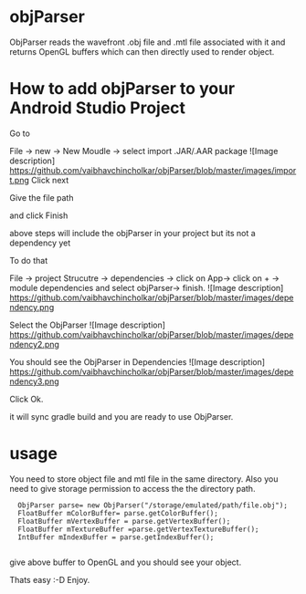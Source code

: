 # objParser

ObjParser reads the wavefront .obj file and .mtl file associated with it and returns OpenGL buffers which can then directly used to render object.

# How to add objParser to your Android Studio Project

Go to

File -> new -> New Moudle -> select import .JAR/.AAR package 
![Image description] https://github.com/vaibhavchincholkar/objParser/blob/master/images/import.png
Click next

Give the file path 

and click Finish

above steps will include the objParser in your project but its not a dependency yet 

To do that

File -> project Strucutre -> dependencies -> click on App-> click on + -> module dependencies and select objParser-> finish.
![Image description] https://github.com/vaibhavchincholkar/objParser/blob/master/images/dependency.png

Select the ObjParser
![Image description] https://github.com/vaibhavchincholkar/objParser/blob/master/images/dependency2.png

You should see the ObjParser in Dependencies
![Image description] https://github.com/vaibhavchincholkar/objParser/blob/master/images/dependency3.png

Click Ok.


it will sync gradle build and you are ready to use ObjParser.

# usage

You need to store object file and mtl file in the same directory. Also you need to give storage permission to access the the directory path.

```
  ObjParser parse= new ObjParser("/storage/emulated/path/file.obj");
  FloatBuffer mColorBuffer= parse.getColorBuffer();
  FloatBuffer mVertexBuffer = parse.getVertexBuffer();
  FloatBuffer mTextureBuffer =parse.getVertexTextureBuffer();
  IntBuffer mIndexBuffer = parse.getIndexBuffer();
 
```
 give above buffer to OpenGL and you should see your object.

Thats easy :-D
Enjoy.

